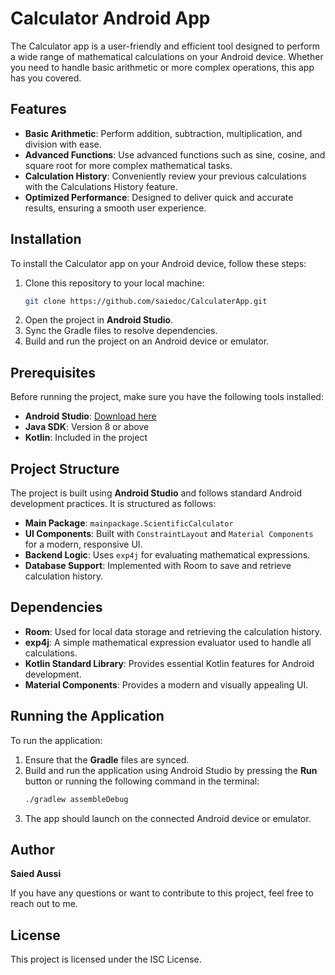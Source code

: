 # Calculator Android App

The Calculator app is a user-friendly and efficient tool designed to perform a wide range of mathematical calculations on your Android device. Whether you need to handle basic arithmetic or more complex operations, this app has you covered.

## Features

- **Basic Arithmetic**: Perform addition, subtraction, multiplication, and division with ease.
- **Advanced Functions**: Use advanced functions such as sine, cosine, and square root for more complex mathematical tasks.
- **Calculation History**: Conveniently review your previous calculations with the Calculations History feature.
- **Optimized Performance**: Designed to deliver quick and accurate results, ensuring a smooth user experience.


## Installation

To install the Calculator app on your Android device, follow these steps:

1. Clone this repository to your local machine:
    ```bash
    git clone https://github.com/saiedoc/CalculaterApp.git
    ```
2. Open the project in **Android Studio**.
3. Sync the Gradle files to resolve dependencies.
4. Build and run the project on an Android device or emulator.

## Prerequisites

Before running the project, make sure you have the following tools installed:

- **Android Studio**: [Download here](https://developer.android.com/studio)
- **Java SDK**: Version 8 or above
- **Kotlin**: Included in the project

## Project Structure

The project is built using **Android Studio** and follows standard Android development practices. It is structured as follows:

- **Main Package**: `mainpackage.ScientificCalculator`
- **UI Components**: Built with `ConstraintLayout` and `Material Components` for a modern, responsive UI.
- **Backend Logic**: Uses `exp4j` for evaluating mathematical expressions.
- **Database Support**: Implemented with Room to save and retrieve calculation history.

## Dependencies

- **Room**: Used for local data storage and retrieving the calculation history.
- **exp4j**: A simple mathematical expression evaluator used to handle all calculations.
- **Kotlin Standard Library**: Provides essential Kotlin features for Android development.
- **Material Components**: Provides a modern and visually appealing UI.

## Running the Application

To run the application:

1. Ensure that the **Gradle** files are synced.
2. Build and run the application using Android Studio by pressing the **Run** button or running the following command in the terminal:
    ```bash
    ./gradlew assembleDebug
    ```
3. The app should launch on the connected Android device or emulator.

## Author

**Saied Aussi**

If you have any questions or want to contribute to this project, feel free to reach out to me.

## License

This project is licensed under the ISC License.